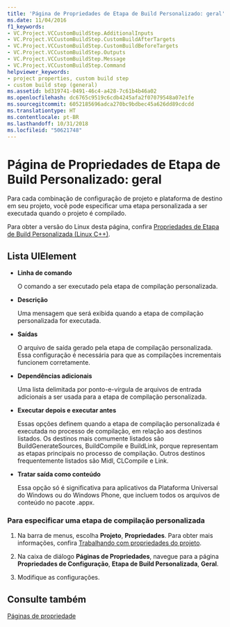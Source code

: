 ```yaml
---
title: 'Página de Propriedades de Etapa de Build Personalizado: geral'
ms.date: 11/04/2016
f1_keywords:
- VC.Project.VCCustomBuildStep.AdditionalInputs
- VC.Project.VCCustomBuildStep.CustomBuildAfterTargets
- VC.Project.VCCustomBuildStep.CustomBuildBeforeTargets
- VC.Project.VCCustomBuildStep.Outputs
- VC.Project.VCCustomBuildStep.Message
- VC.Project.VCCustomBuildStep.Command
helpviewer_keywords:
- project properties, custom build step
- custom build step (general)
ms.assetid: bd319741-0491-46c4-a428-7c61b4b46a02
ms.openlocfilehash: dc6765c9519c6cdb4245afa2f07079548a07e1fe
ms.sourcegitcommit: 6052185696adca270bc9bdbec45a626dd89cdcdd
ms.translationtype: HT
ms.contentlocale: pt-BR
ms.lasthandoff: 10/31/2018
ms.locfileid: "50621748"
---
```

# <a name="custom-build-step-property-page-general"></a>Página de Propriedades de Etapa de Build Personalizado: geral

Para cada combinação de configuração de projeto e plataforma de destino em seu projeto, você pode especificar uma etapa personalizada a ser executada quando o projeto é compilado.

Para obter a versão do Linux desta página, confira [Propriedades de Etapa de Build Personalizada (Linux C++)](../linux/prop-pages/custom-build-step-linux.md).

## <a name="uielement-list"></a>Lista UIElement

- **Linha de comando**

   O comando a ser executado pela etapa de compilação personalizada.

- **Descrição**

   Uma mensagem que será exibida quando a etapa de compilação personalizada for executada.

- **Saídas**

   O arquivo de saída gerado pela etapa de compilação personalizada. Essa configuração é necessária para que as compilações incrementais funcionem corretamente.

- **Dependências adicionais**

   Uma lista delimitada por ponto-e-vírgula de arquivos de entrada adicionais a ser usada para a etapa de compilação personalizada.

- **Executar depois e executar antes**

   Essas opções definem quando a etapa de compilação personalizada é executada no processo de compilação, em relação aos destinos listados. Os destinos mais comumente listados são BuildGenerateSources, BuildCompile e BuildLink, porque representam as etapas principais no processo de compilação. Outros destinos frequentemente listados são Midl, CLCompile e Link.

- **Tratar saída como conteúdo**

   Essa opção só é significativa para aplicativos da Plataforma Universal do Windows ou do Windows Phone, que incluem todos os arquivos de conteúdo no pacote .appx.

### <a name="to-specify-a-custom-build-step"></a>Para especificar uma etapa de compilação personalizada

1. Na barra de menus, escolha **Projeto**, **Propriedades**. Para obter mais informações, confira [Trabalhando com propriedades do projeto](../ide/working-with-project-properties.md).

1. Na caixa de diálogo **Páginas de Propriedades**, navegue para a página **Propriedades de Configuração**, **Etapa de Build Personalizada**, **Geral**.

1. Modifique as configurações.

## <a name="see-also"></a>Consulte também

[Páginas de propriedade](../ide/property-pages-visual-cpp.md)